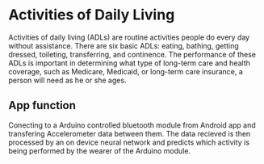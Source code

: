 # Activities of Daily Living

Activities of daily living (ADLs) are routine activities people do every day without assistance. There are six basic ADLs: eating, bathing, getting dressed, toileting, transferring, and continence.
The performance of these ADLs is important in determining what type of long-term care and health coverage, such as Medicare, 
Medicaid, or long-term care insurance, a person will need as he or she ages.

## App function

Conecting to a Arduino controlled bluetooth module from Android app and transfering Accelerometer data between them. The data recieved is then 
processed by an on device neural network and predicts which activity is being performed by the wearer of the Arduino module.
